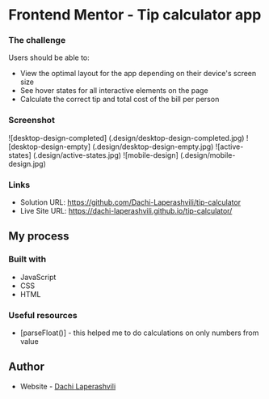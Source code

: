 # Frontend Mentor - Tip calculator app

### The challenge

Users should be able to:

- View the optimal layout for the app depending on their device's screen size
- See hover states for all interactive elements on the page
- Calculate the correct tip and total cost of the bill per person

### Screenshot

![desktop-design-completed] (.design/desktop-design-completed.jpg)
![desktop-design-empty] (.design/desktop-design-empty.jpg)
![active-states] (.design/active-states.jpg)
![mobile-design] (.design/mobile-design.jpg)

### Links

- Solution URL: https://github.com/Dachi-Laperashvili/tip-calculator
- Live Site URL: https://dachi-laperashvili.github.io/tip-calculator/

## My process

### Built with

- JavaScript
- CSS
- HTML

### Useful resources

- [parseFloat()] - this helped me to do calculations on only numbers from value

## Author

- Website - [Dachi Laperashvili](https://github.com/Dachi-Laperashvili)
